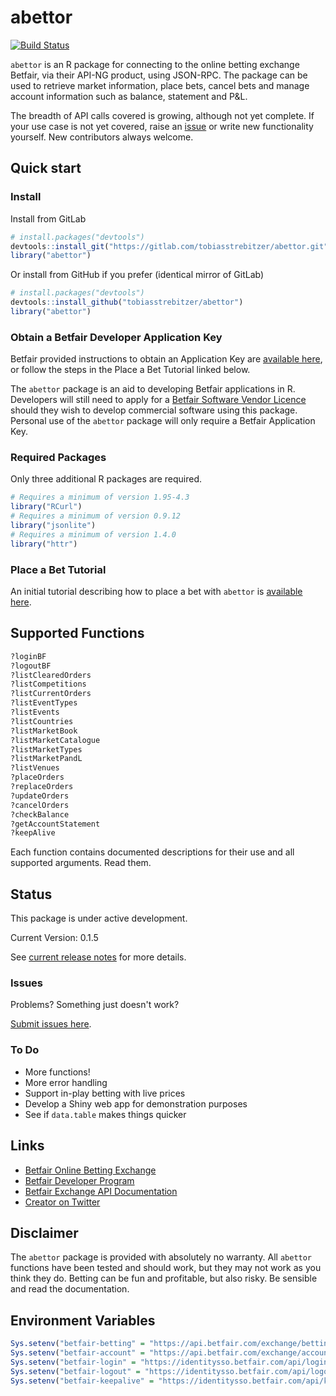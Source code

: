 abettor
=======
[![Build Status](https://travis-ci.org/tobiasstrebitzer/abettor.svg?branch=master)](https://travis-ci.org/tobiasstrebitzer/abettor)

`abettor` is an R package for connecting to the online betting exchange Betfair, via their API-NG product, using JSON-RPC. The package can be used to retrieve market information, place bets, cancel bets and manage account information such as balance, statement and P&L.

The breadth of API calls covered is growing, although not yet complete. If your use case is not yet covered, raise an [issue](https://github.com/tobiasstrebitzer/abettor/issues) or write new functionality yourself. New contributors always welcome.

## Quick start

### Install

Install from GitLab

```r
# install.packages("devtools")
devtools::install_git("https://gitlab.com/tobiasstrebitzer/abettor.git")
library("abettor")
```
Or install from GitHub if you prefer (identical mirror of GitLab)

```r
# install.packages("devtools")
devtools::install_github("tobiasstrebitzer/abettor")
library("abettor")
```

### Obtain a Betfair Developer Application Key

Betfair provided instructions to obtain an Application Key are [available here](https://docs.developer.betfair.com/display/1smk3cen4v3lu3yomq5qye0ni/Application+Keys), or follow the steps in the Place a Bet Tutorial linked below.

The `abettor` package is an aid to developing Betfair applications in R. Developers will still need to apply for a [Betfair Software Vendor Licence](https://developer.betfair.com/en/vendor-program/the-process/) should they wish to develop commercial software using this package. Personal use of the `abettor` package will only require a Betfair Application Key.

### Required Packages

Only three additional R packages are required.

```r
# Requires a minimum of version 1.95-4.3
library("RCurl")
# Requires a minimum of version 0.9.12
library("jsonlite")
# Requires a minimum of version 1.4.0
library("httr")
```
### Place a Bet Tutorial

An initial tutorial describing how to place a bet with `abettor` is [available here](https://github.com/tobiasstrebitzer/abettor/blob/master/vignettes/abettor-placeBet.Rmd).

## Supported Functions

```r
?loginBF
?logoutBF
?listClearedOrders
?listCompetitions
?listCurrentOrders
?listEventTypes
?listEvents
?listCountries
?listMarketBook
?listMarketCatalogue
?listMarketTypes
?listMarketPandL
?listVenues
?placeOrders
?replaceOrders
?updateOrders
?cancelOrders
?checkBalance
?getAccountStatement
?keepAlive
```
Each function contains documented descriptions for their use and all supported arguments. Read them.

## Status

This package is under active development.

Current Version: 0.1.5

See [current release notes](https://github.com/tobiasstrebitzer/abettor/releases) for more details.

### Issues

Problems? Something just doesn't work?

[Submit issues here](https://github.com/tobiasstrebitzer/abettor/issues).

### To Do

* More functions!
* More error handling
* Support in-play betting with live prices
* Develop a Shiny web app for demonstration purposes
* See if `data.table` makes things quicker

## Links

* [Betfair Online Betting Exchange](https://www.betfair.com/exchange)
* [Betfair Developer Program](https://developer.betfair.com/)
* [Betfair Exchange API Documentation](https://docs.developer.betfair.com/display/1smk3cen4v3lu3yomq5qye0ni)
* [Creator on Twitter](https://twitter.com/_starkingdom)

## Disclaimer

The `abettor` package is provided with absolutely no warranty. All `abettor` functions have been tested and should work, but they may not work as you think they do. Betting can be fun and profitable, but also risky. Be sensible and read the documentation. 

## Environment Variables

```r
Sys.setenv("betfair-betting" = "https://api.betfair.com/exchange/betting/json-rpc/v1")
Sys.setenv("betfair-account" = "https://api.betfair.com/exchange/account/json-rpc/v1")
Sys.setenv("betfair-login" = "https://identitysso.betfair.com/api/login")
Sys.setenv("betfair-logout" = "https://identitysso.betfair.com/api/logout")
Sys.setenv("betfair-keepalive" = "https://identitysso.betfair.com/api/keepAlive")
```
